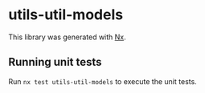 # utils-util-models

This library was generated with [Nx](https://nx.dev).

## Running unit tests

Run `nx test utils-util-models` to execute the unit tests.
